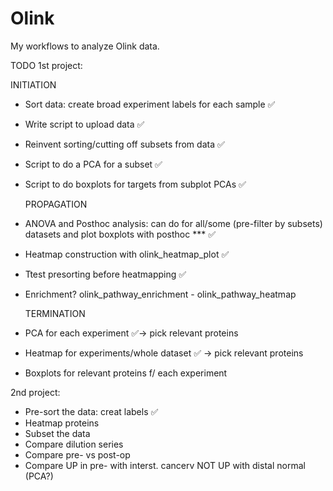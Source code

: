 # Olink
My workflows to analyze Olink data.

TODO
1st project:


  
  INITIATION
- Sort data: create broad experiment labels for each sample ✅
- Write script to upload data ✅
- Reinvent sorting/cutting off subsets from data ✅
- Script to do a PCA for a subset ✅
- Script to do boxplots for targets from subplot PCAs ✅

  
  PROPAGATION
- ANOVA and Posthoc analysis: can do for all/some (pre-filter by subsets) datasets and plot boxplots with posthoc *** ✅
- Heatmap construction with olink_heatmap_plot ✅
- Ttest presorting before heatmapping ✅
- Enrichment? olink_pathway_enrichment - olink_pathway_heatmap

  
  TERMINATION
- PCA for each experiment ✅-> pick relevant proteins
- Heatmap for experiments/whole dataset ✅ -> pick relevant proteins 
- Boxplots for relevant proteins f/ each experiment


  
2nd project:
- Pre-sort the data: creat labels ✅
- Heatmap proteins
- Subset the data
- Compare dilution series
- Compare pre- vs post-op
- Compare UP in pre- with interst. cancerv NOT UP with distal normal (PCA?)
